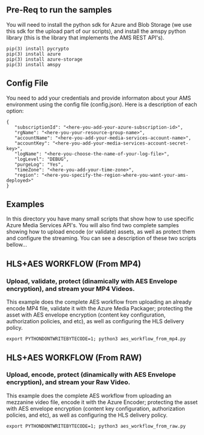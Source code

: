 ## Pre-Req to run the samples
You will need to install the python sdk for Azure and Blob Storage (we use this sdk for the upload
part of our scripts), and install the amspy python library (this is the library that implements
the AMS REST API's).

```
pip(3) install pycrypto
pip(3) install azure
pip(3) install azure-storage
pip(3) install amspy
```

## Config File
You need to add your credentials and provide informaton about your AMS environment using the config
file (config.json). Here is a description of each option:
```
{
   "subscriptionId": "<here-you-add-your-azure-subscription-id>",
   "rgName": "<here-you-your-resource-group-name>",
   "accountName": "<here-you-add-your-media-services-account-name>",
   "accountKey": "<here-you-add-your-media-services-account-secret-key>",
   "logName": "<here-you-choose-the-name-of-your-log-file>",
   "logLevel": "DEBUG",
   "purgeLog": "Yes",
   "timeZone": "<here-you-add-your-time-zone>",
   "region": "<here-you-specify-the-region-where-you-want-your-ams-deployed>"
}
```

## Examples
In this directory you have many small scripts that show how to use specific Azure Media Services API's.
You will also find two complete samples showing how to upload encode (or validate) assets, as well as
protect them and configure the streaming. You can see a description of these two scripts bellow...

## HLS+AES WORKFLOW (From MP4)

### Upload, validate, protect (dinamically with AES Envelope encryption), and stream your MP4 Videos.
This example does the complete AES workflow from uploading an already encode MP4 file,
validate it with the Azure Media Packager; protecting the asset with AES envelope encryption (content key
configuration, authorization policies, and etc), as well as configuring the HLS delivery policy.  
```
export PYTHONDONTWRITEBYTECODE=1; python3 aes_workflow_from_mp4.py
```

## HLS+AES WORKFLOW (From RAW)

### Upload, encode, protect (dinamically with AES Envelope encryption), and stream your Raw Video.
This example does the complete AES workflow from uploading an mezzanine video file,
encode it with the Azure Encoder; protecting the asset with AES envelope encryption (content key
configuration, authorization policies, and etc), as well as configuring the HLS delivery policy.  
```
export PYTHONDONTWRITEBYTECODE=1; python3 aes_workflow_from_raw.py
```
